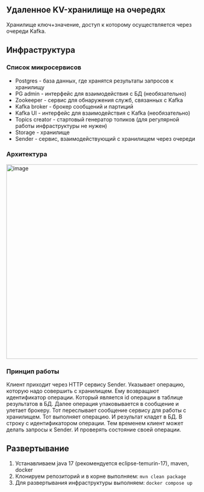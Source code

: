 ## Удаленное KV-хранилище на очередях

Хранилище ключ+значение, доступ к которому осуществляется через очереди Kafka.

## Инфраструктура

### Список микросервисов

* Postgres - база данных, где хранятся результаты запросов к хранилищу
* PG admin - интерфейс для взаимодействия с БД (необязательно)
* Zookeeper - сервис для обнаружения служб, связанных с Kafka
* Kafka broker - брокер сообщений и партиций
* Kafka UI - интерфейс для взаимодействия с Kafka (необязательно)
* Topics creator - стартовый генератор топиков (для регулярной работы инфраструктуры не нужен)
* Storage - хранилище
* Sender - сервис, взаимодействующий с хранилищем через очереди

### Архитектура

<img width="513" alt="image" src="https://github.com/timattt/QueuedStorage/assets/25401699/b8601da0-ca21-4cb6-940a-79951e184f9f">

### Принцип работы

Клиент приходит через HTTP сервису Sender. Указывает операцию, которую надо совершить с хранилищем.
Ему возвращают идентификатор операции. Который является id операции в таблице результатов в БД.
Далее операция упаковывается в сообщение и улетает брокеру. Тот переслывает сообщение сервису для
работы с хранилищем. Тот выполняет операцию. И результат кладет в БД. В строку с идентификатором операции.
Тем временем клиент может делать запросы к Sender. И проверять состояние своей операции.

## Развертывание

1. Устанавливаем java 17 (рекомендуется eclipse-temurin-17), maven, docker
2. Клонируем репозиторий и в корне выполняем: ```mvn clean package```
3. Для развертывания инфраструктуры выполняем: ```docker compose up```
